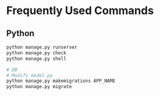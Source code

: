 # Frequently Used Commands

## Python

```Python
python manage.py runserver
python manage.py check
python manage.py shell

# DB
# Modify model.py
python manage.py makemigrations APP_NAME
python manage.py migrate
```
